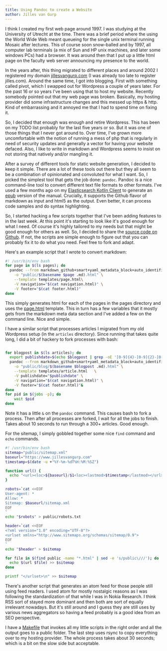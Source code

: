 ```yaml
---
title: Using Pandoc to create a Website
author: Jilles van Gurp
---
```


I think I created my first web page around 1997. I was studying at the University of Utrecht at the time. There was a brief period where the using the World Wide Web meant queueing for the single unix terminal running Mosaic after lectures. This of course soon snow-balled and by 1997, all computer lab terminals (a mix of Sun and HP unix machines, and later some windows PCs) had a browser. It was around then that I put up a little html page on the faculty web server announcing my presence to the world.

In the years after, this thing migrated to different places and around 2002 I registered my domain [jillesvangurp.com](https://www.jillesvangurp.com)  (I was already too late to register jilles.com). Around the same time, I got into blogging. First with something called pivot, which I swapped out for Wordpress a couple of years later. For the past 16 or so years I've been using that to host my website. Recently somebody pointed out that my web page was broken. Basically, my hosting provider did some infrastructure changes and this messed up https & http. Kind of embarrassing and it annoyed me that I had to spend time on fixing it.

So, I decided that enough was enough and retire Wordpress. This has been on my TODO list probably for the last five years or so. But it was one of those things that I never got around to. Over time, I've grown more uncomfortable with the notion of running a mess of php that is regularly in need of security updates and generally a vector for having your website defaced. Also, I like to write in markdown and Wordpress seems to insist on not storing that natively and/or mangling it.

After a survey of different tools for static website generation, I decided to keep it simple. There are a lot of these tools out there but they all seem to be a combination of opinionated and convoluted for what I want. So, I picked the simplest tool that gets the job done: `pandoc`. Pandoc is a nice command-line tool to convert different text file formats to other formats. I've used a few months ago on my [Elasticsearch Kotlin Client](https://github.com/jillesvangurp/es-kotlin-wrapper-client/) to generate an [epub](https://github.com/jillesvangurp/es-kotlin-wrapper-client/blob/master/book.epub) version of the manual. Crucially, it supports the Github flavor of markdown as input and html5 as the output. Even better, it can process code samples and do syntax highlighting.

So, I started hacking a few scripts together that I've been adding features to in the last week. At this point it's starting to look like it's good enough for what I need. Of course it's highly tailored to my needs but that might be good enough for others as well. So, I decided to share the [source code on Github](https://github.com/jillesvangurp/www.jillesvangurp.com). If not, the scripts are simple enough to figure out that you can probably fix it to do what you need. Feel free to fork and adapt.

Here's an example script that I wrote to convert markdown:

```bash
#! /usr/bin/env bash
for page in $(ls pages); do
  pandoc --from markdown_github+smart+yaml_metadata_block+auto_identifiers "pages/$page" \
    -o "public/$(basename $page .md).html" \
    --template templates/page.html\
    -V navigation="$(cat navigation.html)" \
    -V footer="$(cat footer.html)"
done
```

This simply generates html for each of the pages in the pages directory and uses the [page.html](https://github.com/jillesvangurp/www.jillesvangurp.com/blob/master/templates/page.html) template. This in turn has a few variables that it mostly gets from the markdown meta data section and I've added a few on the command line. Nice and simple.

I have a similar script that processes articles I migrated from my old Wordpress setup (in the `articles` directory). Since running that takes quite long, I did a bit of hackery to fork processes with bash:

```bash

for blogpost in $(ls articles); do 
  export publishdate=$(echo $blogpost | grep -oE '[0-9]{4}-[0-9]{2}-[0-9]{2}')
  pandoc --from markdown_github+smart+yaml_metadata_block+auto_identifiers "articles/$blogpost" \
    -o "public/blog/$(basename $blogpost .md).html" \
    --template templates/article.html	\
    -V publishdate="$publishdate" \
    -V navigation="$(cat navigation.html)" \
    -V footer="$(cat footer.html)"&
done
for pid in $(jobs -p); do
    wait $pid
done
```

Note it has a little `&` on the `pandoc` command. This causes bash to fork a process. Then after all processes are forked, I wait for all the jobs to finish. Takes about 10 seconds to run through a 300+ articles. Good enough.

For the sitemap, I simply gobbled together some nice `find` command and `echo` commands.

```bash
#! /usr/bin/env bash
sitemap="public/sitemap.xml"
baseurl="https://www.jillesvangurp.com"
timestamp=$(date -u +"%Y-%m-%dT%H:%M:%SZ")

function url() {
  echo "<url><loc>${baseurl}/$1<loc><lastmod>$timestamp</lastmod></url>"
}

robots=`cat <<EOF
User-agent: *
Allow: *
Sitemap: $baseurl/sitemap.xml
EOF
`
echo "$robots" > public/robots.txt

header=`cat <<EOF
<?xml version="1.0" encoding="UTF-8"?>
<urlset xmlns="http://www.sitemaps.org/schemas/sitemap/0.9">
EOF
` 
echo "$header" > $sitemap

for file in $(find public -name "*.html" | sed -e 's/public\///'); do
  echo $(url $file) >> $sitemap
done

printf "</urlset>\n" >> $sitemap
```

There's another script that generates an atom feed for those people still using feed readers. I used atom for mostly nostalgic reasons as I was following the standardization of that while I was in Nokia Research. I think RSS sort of stayed more dominant and then both are sort of equally irrelevant nowadays. But it's still around and I guess they are still uses by various news aggregators so having a feed probably is a good idea from an SEO perspective.

I have a [Makefile](https://github.com/jillesvangurp/www.jillesvangurp.com/blob/master/Makefile) that invokes all my little scripts in the right order and all the output goes to a public folder. The last step uses rsync to copy everything over to my hosting provider. The whole process takes about 30 seconds; which is a bit on the slow side but acceptable.
